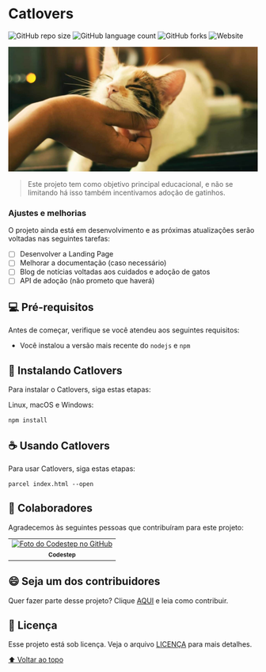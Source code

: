 # Catlovers

![GitHub repo size](https://img.shields.io/github/repo-size/c0destep/catlovers?style=for-the-badge)
![GitHub language count](https://img.shields.io/github/languages/count/c0destep/catlovers?style=for-the-badge)
![GitHub forks](https://img.shields.io/github/forks/c0destep/catlovers?style=for-the-badge)
![Website](https://img.shields.io/website?down_color=lightgrey&down_message=offline&style=for-the-badge&up_color=blue&up_message=online&url=https%3A%2F%2Fc0destep.github.io%2Fcatlovers%2F)

<img src="img/catlovers.jpg" alt="cat love">

> Este projeto tem como objetivo principal educacional, e não se limitando há isso também incentivamos adoção de
> gatinhos.

### Ajustes e melhorias

O projeto ainda está em desenvolvimento e as próximas atualizações serão voltadas nas seguintes tarefas:

- [ ] Desenvolver a Landing Page
- [ ] Melhorar a documentação (caso necessário)
- [ ] Blog de notícias voltadas aos cuidados e adoção de gatos
- [ ] API de adoção (não prometo que haverá)

## 💻 Pré-requisitos

Antes de começar, verifique se você atendeu aos seguintes requisitos:

* Você instalou a versão mais recente do `nodejs` e `npm`

## 🚀 Instalando Catlovers

Para instalar o Catlovers, siga estas etapas:

Linux, macOS e Windows:

```
npm install
```

## ☕ Usando Catlovers

Para usar Catlovers, siga estas etapas:

```
parcel index.html --open
```

## 🤝 Colaboradores

Agradecemos às seguintes pessoas que contribuíram para este projeto:

<table>
  <tr>
    <td align="center">
      <a href="https://github.com/c0destep">
        <img src="https://avatars.githubusercontent.com/u/65411044" width="100px;" alt="Foto do Codestep no GitHub"/><br>
        <sub>
          <b>Codestep</b>
        </sub>
      </a>
    </td>
  </tr>
</table>

## 😄 Seja um dos contribuidores<br>

Quer fazer parte desse projeto? Clique [AQUI](CONTRIBUTING.md) e leia como contribuir.

## 📝 Licença

Esse projeto está sob licença. Veja o arquivo [LICENÇA](LICENSE.txt) para mais detalhes.

[⬆ Voltar ao topo](#Catlovers)<br>
